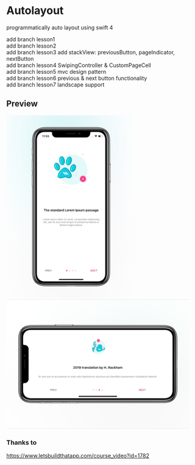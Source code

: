 # Autolayout
programmatically auto layout using swift 4

add branch lesson1 <br />
add branch lesson2 <br />
add branch lesson3 add stackView: previousButton, pageIndicator, nextButton <br />
add branch lesson4 SwipingController & CustomPageCell <br />
add branch lesson5 mvc design pattern <br />
add branch lesson6 previous & next button functionality <br />
add branch lesson7 landscape support

## Preview
<img src=https://github.com/rohmts/autolayout/blob/master/screenshots/portrait.png width="340" height="480" title="Portrait"> <img src=https://github.com/rohmts/autolayout/blob/master/screenshots/landscape.jpg width="480" height="340" title="Landscape">

### Thanks to
https://www.letsbuildthatapp.com/course_video?id=1782
